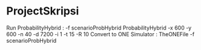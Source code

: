 # ProjectSkripsi
Run ProbabilityHybrid : -f scenarioProbHybrid ProbabilityHybrid  -x 600 -y 600 -n 40 -d 7200 -i 1 -t 15 -R 10
Convert to ONE Simulator : TheONEFile -f scenarioProbHybrid
